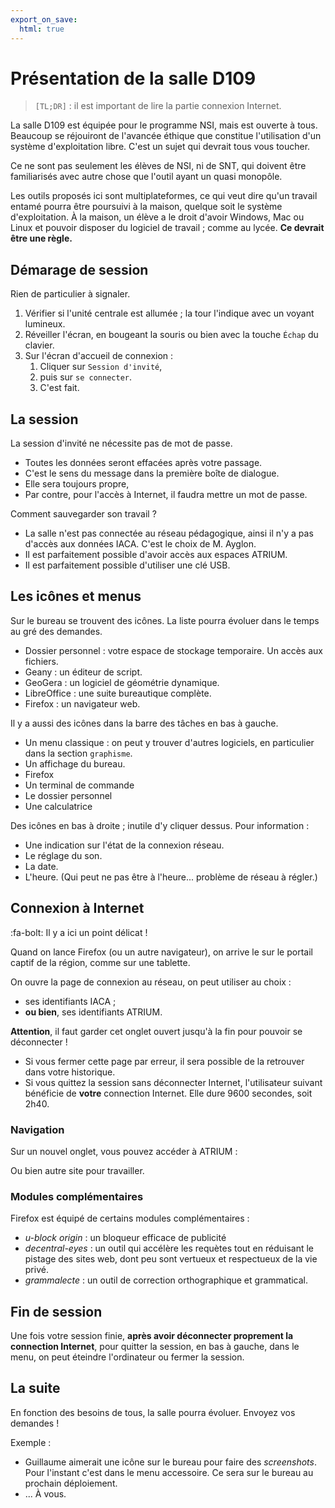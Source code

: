 ```yaml
---
export_on_save:
  html: true
---
```




# Présentation de la salle D109

> `[TL;DR]` : il est important de lire la partie connexion Internet.

La salle D109 est équipée pour le programme NSI, mais est ouverte à tous. Beaucoup se réjouiront de l'avancée éthique que constitue l'utilisation d'un système d'exploitation libre. C'est un sujet qui devrait tous vous toucher.

Ce ne sont pas seulement les élèves de NSI, ni de SNT, qui doivent être familiarisés avec autre chose que l'outil ayant un quasi monopôle.

Les outils proposés ici sont multiplateformes, ce qui veut dire qu'un travail entamé pourra être poursuivi à la maison, quelque soit le système d'exploitation. À la maison, un élève a le droit d'avoir Windows, Mac ou Linux et pouvoir disposer du logiciel de travail ; comme au lycée. **Ce devrait être une règle.**

## Démarage de session

Rien de particulier à signaler.

1. Vérifier si l'unité centrale est allumée ; la tour l'indique avec un voyant lumineux.
2. Réveiller l'écran, en bougeant la souris ou bien avec la touche `Échap` du clavier.
3. Sur l'écran d'accueil de connexion :
   1. Cliquer sur `Session d'invité`,
   2. puis sur `se connecter`.
   3. C'est fait.

<!-- @import "assets/session1.jpg" {width="600px" title="Ouverture de session" alt="Ouverture de session"} -->

<!-- @import "assets/session2.jpg" {width="600px" title="Ouverture de session" alt="Ouverture de session"} -->

<!-- @import "assets/accueil.png" {width="600px" title="Ouverture de session" alt="Ouverture de session"} -->

## La session
<!-- @import "assets/warning.png" {width="300px" title="Ouverture de session" alt="Ouverture de session"} -->

La session d'invité ne nécessite pas de mot de passe.
- Toutes les données seront effacées après votre passage.
- C'est le sens du message dans la première boîte de dialogue.
- Elle sera toujours propre,
- Par contre, pour l'accès à Internet, il faudra mettre un mot de passe.



Comment sauvegarder son travail ?
- La salle n'est pas connectée au réseau pédagogique, ainsi il n'y a pas d'accès aux données IACA. C'est le choix de M. Ayglon.
- Il est parfaitement possible d'avoir accès aux espaces ATRIUM.
- Il est parfaitement possible d'utiliser une clé USB.

## Les icônes et menus
<!-- @import "assets/icones.png" {width="90px" title="Ouverture de session" alt="Ouverture de session"} -->

Sur le bureau se trouvent des icônes. La liste pourra évoluer dans le temps au gré des demandes.
- Dossier personnel : votre espace de stockage temporaire. Un accès aux fichiers.
- Geany : un éditeur de script.
- GeoGera : un logiciel de géométrie dynamique.
- LibreOffice : une suite bureautique complète.
- Firefox : un navigateur web.

<!-- @import "assets/menu2.png" {width="600px" title="Ouverture de session" alt="Ouverture de session"} -->
<!-- @import "assets/menu.png" {width="400px" title="Ouverture de session" alt="Ouverture de session"} -->

Il y a aussi des icônes dans la barre des tâches en bas à gauche.
- Un menu classique : on peut y trouver d'autres logiciels, en particulier dans la section `graphisme`.
- Un affichage du bureau.
- Firefox
- Un terminal de commande
- Le dossier personnel
- Une calculatrice

<!-- @import "assets/systray.png" {width="400px" title="Ouverture de session" alt="Ouverture de session"} -->

Des icônes en bas à droite ; inutile d'y cliquer dessus.
Pour information :
- Une indication sur l'état de la connexion réseau.
- Le réglage du son.
- La date.
- L'heure. (Qui peut ne pas être à l'heure... problème de réseau à régler.)

## Connexion à Internet
:fa-bolt: Il y a ici un point délicat !

Quand on lance Firefox (ou un autre navigateur), on arrive le sur le portail captif de la région, comme sur une tablette.

<!-- @import "assets/reseau-in.png" {width="400px" title="Ouverture de session" alt="Ouverture de session"} -->

On ouvre la page de connexion au réseau, on peut utiliser au choix :
- ses identifiants IACA ;
- **ou bien**, ses identifiants ATRIUM.

<!-- @import "assets/authen.png" {width="400px" title="Ouverture de session" alt="Ouverture de session"} -->

**Attention**, il faut garder cet onglet ouvert jusqu'à la fin pour pouvoir se déconnecter !

<!-- @import "assets/garder.png" {width="400px" title="Ouverture de session" alt="Ouverture de session"} -->

- Si vous fermer cette page par erreur, il sera possible de la retrouver dans votre historique.
- Si vous quittez la session sans déconnecter Internet, l'utilisateur suivant bénéficie de **votre** connection Internet. Elle dure 9600 secondes, soit 2h40.

### Navigation
Sur un nouvel onglet, vous pouvez accéder à ATRIUM :

<!-- @import "assets/atrium.png" {width="400px" title="Ouverture de session" alt="Ouverture de session"} -->

Ou bien autre site pour travailler.

### Modules complémentaires
Firefox est équipé de certains modules complémentaires :
- *u-block origin* : un bloqueur efficace de publicité
- *decentral-eyes* : un outil qui accélère les requètes tout en réduisant le pistage des sites web, dont peu sont vertueux et respectueux de la vie privé.
- *grammalecte* : un outil de correction orthographique et grammatical.

## Fin de session
Une fois votre session finie, **après avoir déconnecter proprement la connection Internet**, pour quitter la session, en bas à gauche, dans le menu, on peut éteindre l'ordinateur ou fermer la session.

<!-- @import "assets/fermer.png" {width="400px" title="Ouverture de session" alt="Ouverture de session"} -->


## La suite
En fonction des besoins de tous, la salle pourra évoluer. Envoyez vos demandes !

Exemple :
- Guillaume aimerait une icône sur le bureau pour faire des *screenshots*. Pour l'instant c'est dans le menu accessoire. Ce sera sur le bureau au prochain déploiement.
- ... À vous.
